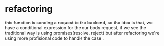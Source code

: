 # refactoring

this function is sending a request to the backend, so the idea is that, we have a conditional expression for the our body request, if we see the traditional way is using promises(resolve, reject) but after refactoring we're using more profisional code to handle the case .
